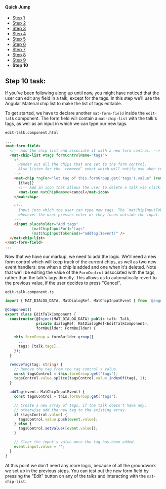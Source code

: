 #### Quick Jump ####
* [Step 1](./step-1.md)
* [Step 2](./step-2.md)
* [Step 3](./step-3.md)
* [Step 4](./step-4.md)
* [Step 5](./step-5.md)
* [Step 6](./step-6.md)
* [Step 7](./step-7.md)
* [Step 8](./step-8.md)
* [Step 9](./step-9.md)
* **Step 10**

## Step 10 task:
If you've been following along up until now, you might have noticed that the user can edit any
field in a talk, except for the tags. In this step we'll use the Angular Material chip list to
make the list of tags editable.

To get started, we have to declare another `mat-form-field` inside the `edit-talk` component.
The form field will contain a `mat-chip-list` with the talk's tags, as well as an input in which
we can type our new tags.

`edit-talk.component.html`
```html
...
<mat-form-field>
  <!-- Add the chip list and associate it with a new form control. -->
  <mat-chip-list #tags formControlName="tags">
    <!--
      Render out all the chips that are set to the form control.
      Also listen for the `removed` event which will notify use when to remove a tag.
    -->
    <mat-chip *ngFor="let tag of this.formGroup.get('tags').value" (removed)="removeTag(tag)">
      {{tag}}
      <!-- Add an icon that allows the user to delete a talk via click. -->
      <mat-icon matChipRemove>cancel</mat-icon>
    </mat-chip>

    <!--
      Input into which the user can type new tags. The `matChipInputTokenEnd` event will fire
      whenever the user presses enter or they focus outside the input.
    -->
    <input placeholder="Add tags"
            [matChipInputFor]="tags"
            (matChipInputTokenEnd)="addTag($event)" />
  </mat-chip-list>
</mat-form-field>
...
```

Now that we have our markup, we need to add the logic. We'll need a new form control which will
keep track of the current chips, as well as two new event handlers: one when a chip is added and
one when it's deleted. Note that we'll be editing the value of the `FormControl` associated with
the tags, rather than the talk's tags directly. This allows us to automatically revert to
the previous value, if the user decides to press "Cancel".

`edit-talk.component.ts`
```ts
import { MAT_DIALOG_DATA, MatDialogRef, MatChipInputEvent } from '@angular/material';

@Component()
export class EditTalkComponent {
  constructor(@Inject(MAT_DIALOG_DATA) public talk: Talk,
              private dialogRef: MatDialogRef<EditTalkComponent>,
              formBuilder: FormBuilder) {

    this.formGroup = formBuilder.group({
      ...
      tags: [talk.tags],
    });
  }

  removeTag(tag: string) {
    // Remove the tag from the tag control's value.
    const tagsControl = this.formGroup.get('tags');
    tagsControl.value.splice(tagsControl.value.indexOf(tag), 1);
  }

  addTag(event: MatChipInputEvent) {
    const tagsControl = this.formGroup.get('tags');

    // Create a new array of tags, if the talk doesn't have any,
    // otherwise add the new tag to the existing array.
    if (tagsControl.value) {
      tagsControl.value.push(event.value);
    } else {
      tagsControl.setValue([event.value]);
    }

    // Clear the input's value once the tag has been added.
    event.input.value = '';
  }
}
```

At this point we don't need any more logic, because of all the groundwork we set up in the previous
steps. You can test out the new form field by pressing the "Edit" button on any of the talks and
interacting with the `mat-chip-list`.
